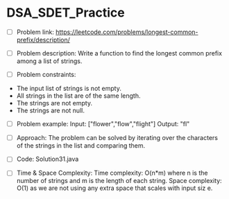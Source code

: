 # DSA_SDET_Practice

- [ ] Problem link: 
https://leetcode.com/problems/longest-common-prefix/description/

- [ ] Problem description:
Write a function to find the longest common prefix among a list of strings.
- [ ] Problem constraints:
- The input list of strings is not empty.
- All strings in the list are of the same length.
- The strings are not empty.
- The strings are not null.
- [ ] Problem example:
Input: ["flower","flow","flight"]
Output: "fl"



- [ ] Approach:
The problem can be solved by iterating over the characters of the strings in the list and comparing them.


- [ ] Code:
Solution31.java

- [ ] Time & Space Complexity:
Time complexity: O(n*m) where n is the number of strings and m is the length of
each string.
Space complexity: O(1) as we are not using any extra space that scales with input siz
e.



